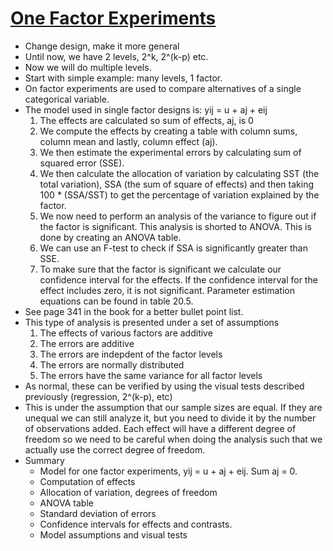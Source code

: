 # [One Factor Experiments](https://www.cse.wustl.edu/~jain/cse567-17/k_20ofe.htm)
* Change design, make it more general
* Until now, we have 2 levels, 2^k, 2^(k-p) etc.
* Now we will do multiple levels.
* Start with simple example: many levels, 1 factor.
* On factor experiments are used to compare alternatives of a single categorical variable.
* The model used in single factor designs is: yij = u + aj + eij
	1. The effects are calculated so sum of effects, aj, is 0
	2. We compute the effects by creating a table with column sums, column mean and lastly, column effect (aj). 
	3. We then estimate the experimental errors by calculating sum of squared error (SSE).
	4. We then calculate the allocation of variation by calculating SST (the total variation), SSA (the sum of square of effects) and then taking 100 * (SSA/SST) to get the percentage of variation explained by the factor.
	5. We now need to perform an analysis of the variance to figure out if the factor is significant. This analysis is shorted to ANOVA. This is done by creating an ANOVA table.
	6. We can use an F-test to check if SSA is significantly greater than SSE.
	7. To make sure that the factor is significant we calculate our confidence interval for the effects. If the confidence interval for the effect includes zero, it is not significant. Parameter estimation equations can be found in table 20.5.
* See page 341 in the book for a better bullet point list.
* This type of analysis is presented under a set of assumptions
	1. The effects of various factors are additive
	2. The errors are additive
	3. The errors are indepdent of the factor levels
	4. The errors are normally distributed
	5. The errors have the same variance for all factor levels
* As normal, these can be verified by using the visual tests described previously (regression, 2^(k-p), etc)
* This is under the assumption that our sample sizes are equal. If they are unequal we can still analyze it, but you need to divide it by the number of observations added. Each effect will have a different degree of freedom so we need to be careful when doing the analysis such that we actually use the correct degree of freedom.
* Summary
	- Model for one factor experiments, yij = u + aj + eij. Sum aj = 0.
	- Computation of effects
	- Allocation of variation, degrees of freedom
	- ANOVA table
	- Standard deviation of errors
	- Confidence intervals for effects and contrasts.
	- Model assumptions and visual tests

